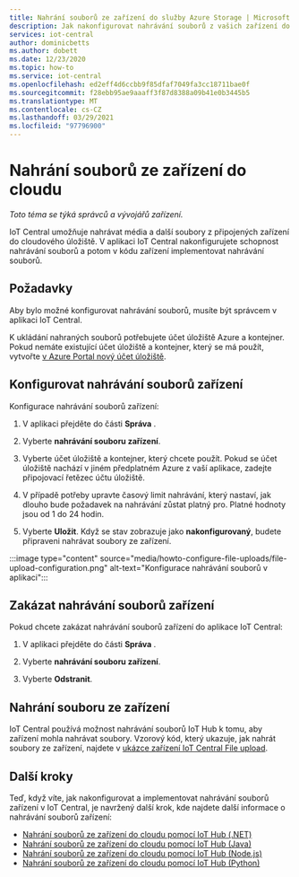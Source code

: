 ```yaml
---
title: Nahrání souborů ze zařízení do služby Azure Storage | Microsoft Docs
description: Jak nakonfigurovat nahrávání souborů z vašich zařízení do cloudu Až nakonfigurujete nahrávání souborů, implementujte v zařízeních nahrávání souborů.
services: iot-central
author: dominicbetts
ms.author: dobett
ms.date: 12/23/2020
ms.topic: how-to
ms.service: iot-central
ms.openlocfilehash: ed2eff4d6ccbb9f85dfaf7049fa3cc18711bae0f
ms.sourcegitcommit: f28ebb95ae9aaaff3f87d8388a09b41e0b3445b5
ms.translationtype: MT
ms.contentlocale: cs-CZ
ms.lasthandoff: 03/29/2021
ms.locfileid: "97796900"
---
```

# <a name="upload-files-from-your-devices-to-the-cloud"></a>Nahrání souborů ze zařízení do cloudu

*Toto téma se týká správců a vývojářů zařízení.*

IoT Central umožňuje nahrávat média a další soubory z připojených zařízení do cloudového úložiště. V aplikaci IoT Central nakonfigurujete schopnost nahrávání souborů a potom v kódu zařízení implementovat nahrávání souborů.

## <a name="prerequisites"></a>Požadavky

Aby bylo možné konfigurovat nahrávání souborů, musíte být správcem v aplikaci IoT Central.

K ukládání nahraných souborů potřebujete účet úložiště Azure a kontejner. Pokud nemáte existující účet úložiště a kontejner, který se má použít, vytvořte [v Azure Portal nový účet úložiště](https://ms.portal.azure.com/#create/Microsoft.StorageAccount-ARM).

## <a name="configure-device-file-uploads"></a>Konfigurovat nahrávání souborů zařízení

Konfigurace nahrávání souborů zařízení:

1. V aplikaci přejděte do části **Správa** .

1. Vyberte **nahrávání souboru zařízení**.

1. Vyberte účet úložiště a kontejner, který chcete použít. Pokud se účet úložiště nachází v jiném předplatném Azure z vaší aplikace, zadejte připojovací řetězec účtu úložiště.

1. V případě potřeby upravte časový limit nahrávání, který nastaví, jak dlouho bude požadavek na nahrávání zůstat platný pro. Platné hodnoty jsou od 1 do 24 hodin.

1. Vyberte **Uložit**. Když se stav zobrazuje jako **nakonfigurovaný**, budete připraveni nahrávat soubory ze zařízení.

:::image type="content" source="media/howto-configure-file-uploads/file-upload-configuration.png" alt-text="Konfigurace nahrávání souborů v aplikaci":::

## <a name="disable-device-file-uploads"></a>Zakázat nahrávání souborů zařízení

Pokud chcete zakázat nahrávání souborů zařízení do aplikace IoT Central:

1. V aplikaci přejděte do části **Správa** .

1. Vyberte **nahrávání souboru zařízení**.

1. Vyberte **Odstranit**.

## <a name="upload-a-file-from-a-device"></a>Nahrání souboru ze zařízení

IoT Central používá možnost nahrávání souborů IoT Hub k tomu, aby zařízení mohla nahrávat soubory. Vzorový kód, který ukazuje, jak nahrát soubory ze zařízení, najdete v [ukázce zařízení IoT Central File upload](/samples/iot-for-all/iotc-file-upload-device/iotc-file-upload-device/).

## <a name="next-steps"></a>Další kroky

Teď, když víte, jak nakonfigurovat a implementovat nahrávání souborů zařízení v IoT Central, je navržený další krok, kde najdete další informace o nahrávání souborů zařízení:

- [Nahrání souborů ze zařízení do cloudu pomocí IoT Hub (.NET)](../../iot-hub/iot-hub-csharp-csharp-file-upload.md)
- [Nahrání souborů ze zařízení do cloudu pomocí IoT Hub (Java)](../../iot-hub/iot-hub-java-java-file-upload.md)
- [Nahrání souborů ze zařízení do cloudu pomocí IoT Hub (Node.js)](../../iot-hub/iot-hub-node-node-file-upload.md)
- [Nahrání souborů ze zařízení do cloudu pomocí IoT Hub (Python)](../../iot-hub/iot-hub-python-python-file-upload.md)